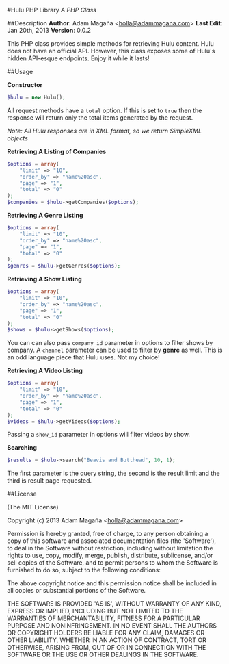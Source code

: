 #Hulu PHP Library
*A PHP Class*

##Description
**Author**: Adam Magaña &lt;holla@adammagana.com&gt;
**Last Edit**: Jan 20th, 2013
**Version**: 0.0.2

This PHP class provides simple methods for retrieving Hulu content. Hulu does not have an official API. However, this class exposes some of Hulu's hidden API-esque endpoints. Enjoy it while it lasts!

##Usage

**Constructor**
```php
$hulu = new Hulu();
```

All request methods have a `total` option. If this is set to `true` then the response will return only the total items generated by the request.

*Note: All Hulu responses are in XML format, so we return SimpleXML objects*

**Retrieving A Listing of Companies**
```php
$options = array(
    "limit" => "10",
    "order_by" => "name%20asc",
    "page" => "1",
    "total" => "0"
);
$companies = $hulu->getCompanies($options);
```

**Retrieving A Genre Listing**
```php
$options = array(
    "limit" => "10",
    "order_by" => "name%20asc",
    "page" => "1",
    "total" => "0"
);
$genres = $hulu->getGenres($options);
```

**Retrieving A Show Listing**
```php
$options = array(
    "limit" => "10",
    "order_by" => "name%20asc",
    "page" => "1",
    "total" => "0"
);
$shows = $hulu->getShows($options);
```
You can can also pass `company_id` parameter in options to filter shows by company. A `channel` parameter can be used to filter by **genre** as well. This is an odd language piece that Hulu uses. Not my choice!

**Retrieving A Video Listing**
```php
$options = array(
    "limit" => "10",
    "order_by" => "name%20asc",
    "page" => "1",
    "total" => "0"
);
$videos = $hulu->getVideos($options);
```
Passing a `show_id` parameter in options will filter videos by show.

**Searching**
```php
$results = $hulu->search("Beavis and Butthead", 10, 1);
```
The first parameter is the query string, the second is the result limit and the third is result page requested.

##License

(The MIT License)

Copyright (c) 2013 Adam Magaña &lt;holla@adammagana.com&gt;

Permission is hereby granted, free of charge, to any person obtaining
a copy of this software and associated documentation files (the
'Software'), to deal in the Software without restriction, including
without limitation the rights to use, copy, modify, merge, publish,
distribute, sublicense, and/or sell copies of the Software, and to
permit persons to whom the Software is furnished to do so, subject to
the following conditions:

The above copyright notice and this permission notice shall be
included in all copies or substantial portions of the Software.

THE SOFTWARE IS PROVIDED 'AS IS', WITHOUT WARRANTY OF ANY KIND,
EXPRESS OR IMPLIED, INCLUDING BUT NOT LIMITED TO THE WARRANTIES OF
MERCHANTABILITY, FITNESS FOR A PARTICULAR PURPOSE AND NONINFRINGEMENT.
IN NO EVENT SHALL THE AUTHORS OR COPYRIGHT HOLDERS BE LIABLE FOR ANY
CLAIM, DAMAGES OR OTHER LIABILITY, WHETHER IN AN ACTION OF CONTRACT,
TORT OR OTHERWISE, ARISING FROM, OUT OF OR IN CONNECTION WITH THE
SOFTWARE OR THE USE OR OTHER DEALINGS IN THE SOFTWARE.
